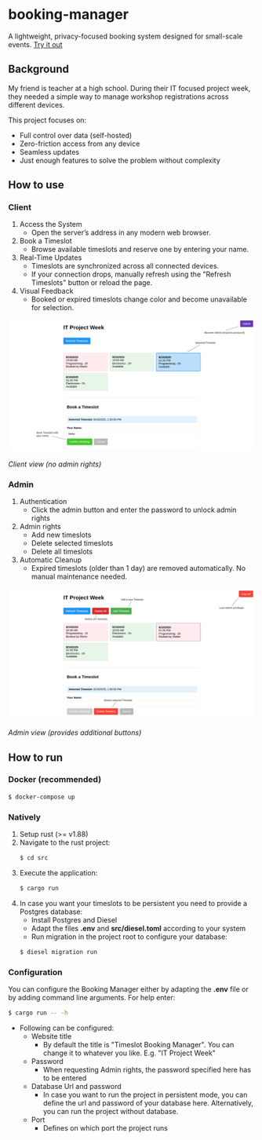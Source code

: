 # booking-manager

A lightweight, privacy-focused booking system designed for small-scale events. [Try it out](https://booking-manager-latest.onrender.com/)

## Background

My friend is teacher at a high school. During their IT focused project week, they needed a simple way to manage workshop registrations across different devices. 

This project focuses on:
- Full control over data (self-hosted)
- Zero-friction access from any device
- Seamless updates
- Just enough features to solve the problem without complexity


## How to use

### Client

1) Access the System
    - Open the server’s address in any modern web browser.
2) Book a Timeslot
    - Browse available timeslots and reserve one by entering your name.
3) Real-Time Updates
    - Timeslots are synchronized across all connected devices.
    - If your connection drops, manually refresh using the "Refresh Timeslots" button or reload the page.
4) Visual Feedback
    - Booked or expired timeslots change color and become unavailable for selection.
<p align="center">
<img src="docs/images/client_view.png" alt="Client view" width="800"  />
  <figcaption style="font-style: italic; margin-top: 8px;">
    Client view (no admin rights)
  </figcaption>
</p>

### Admin
1) Authentication
    - Click the admin button and enter the password to unlock admin rights 
2) Admin rights
    - Add new timeslots
    - Delete selected timeslots
    - Delete all timeslots
3) Automatic Cleanup
    - Expired timeslots (older than 1 day) are removed automatically. No manual maintenance needed.
<p align="center">
<img src="docs/images/admin_view.png" alt="Admin view" width="800"  />
  <figcaption style="font-style: italic; margin-top: 8px;">
    Admin view (provides additional buttons)
  </figcaption>
</p>

## How to run

### Docker (recommended)

```Bash
$ docker-compose up
```

### Natively

1) Setup rust (>= v1.88)
2) Navigate to the rust project: 
    ``` Bash
    $ cd src
    ```
3) Execute the application: 
    ``` Bash
    $ cargo run
    ```
4) In case you want your timeslots to be persistent you need to provide a Postgres database:
    - Install Postgres and Diesel
    - Adapt the files **.env** and **src/diesel.toml** according to your system
    - Run migration in the project root to configure your database: 
    ``` Bash
    $ diesel migration run
    ``` 


### Configuration

You can configure the Booking Manager either by adapting the **.env** file or by adding command line arguments. For help enter: 
``` Bash
$ cargo run -- -h
```
    
- Following can be configured:
    - Website title
        - By default the title is "Timeslot Booking Manager". You can change it to whatever you like. E.g. "IT Project Week"
    - Password
        - When requesting Admin rights, the password specified here has to be entered
    - Database Url and password
        - In case you want to run the project in persistent mode, you can define the url and password of your database here. Alternatively, you can run the project without database.
    - Port
        - Defines on which port the project runs
